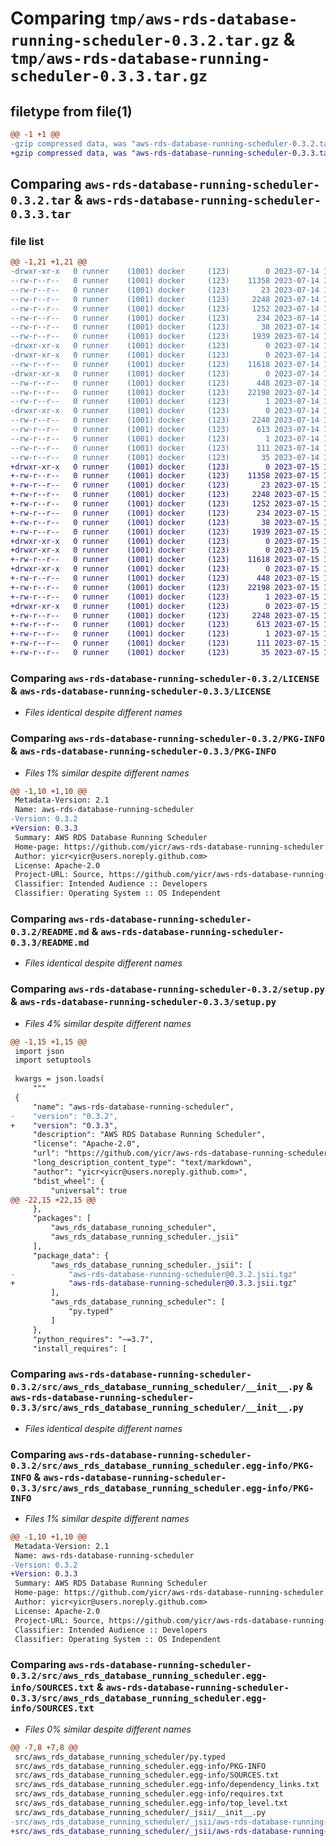 # Comparing `tmp/aws-rds-database-running-scheduler-0.3.2.tar.gz` & `tmp/aws-rds-database-running-scheduler-0.3.3.tar.gz`

## filetype from file(1)

```diff
@@ -1 +1 @@
-gzip compressed data, was "aws-rds-database-running-scheduler-0.3.2.tar", last modified: Fri Jul 14 19:15:58 2023, max compression
+gzip compressed data, was "aws-rds-database-running-scheduler-0.3.3.tar", last modified: Sat Jul 15 19:14:57 2023, max compression
```

## Comparing `aws-rds-database-running-scheduler-0.3.2.tar` & `aws-rds-database-running-scheduler-0.3.3.tar`

### file list

```diff
@@ -1,21 +1,21 @@
-drwxr-xr-x   0 runner    (1001) docker     (123)        0 2023-07-14 19:15:58.196821 aws-rds-database-running-scheduler-0.3.2/
--rw-r--r--   0 runner    (1001) docker     (123)    11358 2023-07-14 19:15:40.000000 aws-rds-database-running-scheduler-0.3.2/LICENSE
--rw-r--r--   0 runner    (1001) docker     (123)       23 2023-07-14 19:15:40.000000 aws-rds-database-running-scheduler-0.3.2/MANIFEST.in
--rw-r--r--   0 runner    (1001) docker     (123)     2248 2023-07-14 19:15:58.196821 aws-rds-database-running-scheduler-0.3.2/PKG-INFO
--rw-r--r--   0 runner    (1001) docker     (123)     1252 2023-07-14 19:15:40.000000 aws-rds-database-running-scheduler-0.3.2/README.md
--rw-r--r--   0 runner    (1001) docker     (123)      234 2023-07-14 19:15:40.000000 aws-rds-database-running-scheduler-0.3.2/pyproject.toml
--rw-r--r--   0 runner    (1001) docker     (123)       38 2023-07-14 19:15:58.196821 aws-rds-database-running-scheduler-0.3.2/setup.cfg
--rw-r--r--   0 runner    (1001) docker     (123)     1939 2023-07-14 19:15:40.000000 aws-rds-database-running-scheduler-0.3.2/setup.py
-drwxr-xr-x   0 runner    (1001) docker     (123)        0 2023-07-14 19:15:58.192821 aws-rds-database-running-scheduler-0.3.2/src/
-drwxr-xr-x   0 runner    (1001) docker     (123)        0 2023-07-14 19:15:58.192821 aws-rds-database-running-scheduler-0.3.2/src/aws_rds_database_running_scheduler/
--rw-r--r--   0 runner    (1001) docker     (123)    11618 2023-07-14 19:15:40.000000 aws-rds-database-running-scheduler-0.3.2/src/aws_rds_database_running_scheduler/__init__.py
-drwxr-xr-x   0 runner    (1001) docker     (123)        0 2023-07-14 19:15:58.196821 aws-rds-database-running-scheduler-0.3.2/src/aws_rds_database_running_scheduler/_jsii/
--rw-r--r--   0 runner    (1001) docker     (123)      448 2023-07-14 19:15:40.000000 aws-rds-database-running-scheduler-0.3.2/src/aws_rds_database_running_scheduler/_jsii/__init__.py
--rw-r--r--   0 runner    (1001) docker     (123)    22198 2023-07-14 19:15:40.000000 aws-rds-database-running-scheduler-0.3.2/src/aws_rds_database_running_scheduler/_jsii/aws-rds-database-running-scheduler@0.3.2.jsii.tgz
--rw-r--r--   0 runner    (1001) docker     (123)        1 2023-07-14 19:15:40.000000 aws-rds-database-running-scheduler-0.3.2/src/aws_rds_database_running_scheduler/py.typed
-drwxr-xr-x   0 runner    (1001) docker     (123)        0 2023-07-14 19:15:58.196821 aws-rds-database-running-scheduler-0.3.2/src/aws_rds_database_running_scheduler.egg-info/
--rw-r--r--   0 runner    (1001) docker     (123)     2248 2023-07-14 19:15:58.000000 aws-rds-database-running-scheduler-0.3.2/src/aws_rds_database_running_scheduler.egg-info/PKG-INFO
--rw-r--r--   0 runner    (1001) docker     (123)      613 2023-07-14 19:15:58.000000 aws-rds-database-running-scheduler-0.3.2/src/aws_rds_database_running_scheduler.egg-info/SOURCES.txt
--rw-r--r--   0 runner    (1001) docker     (123)        1 2023-07-14 19:15:58.000000 aws-rds-database-running-scheduler-0.3.2/src/aws_rds_database_running_scheduler.egg-info/dependency_links.txt
--rw-r--r--   0 runner    (1001) docker     (123)      111 2023-07-14 19:15:58.000000 aws-rds-database-running-scheduler-0.3.2/src/aws_rds_database_running_scheduler.egg-info/requires.txt
--rw-r--r--   0 runner    (1001) docker     (123)       35 2023-07-14 19:15:58.000000 aws-rds-database-running-scheduler-0.3.2/src/aws_rds_database_running_scheduler.egg-info/top_level.txt
+drwxr-xr-x   0 runner    (1001) docker     (123)        0 2023-07-15 19:14:57.591251 aws-rds-database-running-scheduler-0.3.3/
+-rw-r--r--   0 runner    (1001) docker     (123)    11358 2023-07-15 19:14:46.000000 aws-rds-database-running-scheduler-0.3.3/LICENSE
+-rw-r--r--   0 runner    (1001) docker     (123)       23 2023-07-15 19:14:46.000000 aws-rds-database-running-scheduler-0.3.3/MANIFEST.in
+-rw-r--r--   0 runner    (1001) docker     (123)     2248 2023-07-15 19:14:57.591251 aws-rds-database-running-scheduler-0.3.3/PKG-INFO
+-rw-r--r--   0 runner    (1001) docker     (123)     1252 2023-07-15 19:14:46.000000 aws-rds-database-running-scheduler-0.3.3/README.md
+-rw-r--r--   0 runner    (1001) docker     (123)      234 2023-07-15 19:14:46.000000 aws-rds-database-running-scheduler-0.3.3/pyproject.toml
+-rw-r--r--   0 runner    (1001) docker     (123)       38 2023-07-15 19:14:57.591251 aws-rds-database-running-scheduler-0.3.3/setup.cfg
+-rw-r--r--   0 runner    (1001) docker     (123)     1939 2023-07-15 19:14:46.000000 aws-rds-database-running-scheduler-0.3.3/setup.py
+drwxr-xr-x   0 runner    (1001) docker     (123)        0 2023-07-15 19:14:57.587251 aws-rds-database-running-scheduler-0.3.3/src/
+drwxr-xr-x   0 runner    (1001) docker     (123)        0 2023-07-15 19:14:57.591251 aws-rds-database-running-scheduler-0.3.3/src/aws_rds_database_running_scheduler/
+-rw-r--r--   0 runner    (1001) docker     (123)    11618 2023-07-15 19:14:46.000000 aws-rds-database-running-scheduler-0.3.3/src/aws_rds_database_running_scheduler/__init__.py
+drwxr-xr-x   0 runner    (1001) docker     (123)        0 2023-07-15 19:14:57.591251 aws-rds-database-running-scheduler-0.3.3/src/aws_rds_database_running_scheduler/_jsii/
+-rw-r--r--   0 runner    (1001) docker     (123)      448 2023-07-15 19:14:46.000000 aws-rds-database-running-scheduler-0.3.3/src/aws_rds_database_running_scheduler/_jsii/__init__.py
+-rw-r--r--   0 runner    (1001) docker     (123)    22198 2023-07-15 19:14:46.000000 aws-rds-database-running-scheduler-0.3.3/src/aws_rds_database_running_scheduler/_jsii/aws-rds-database-running-scheduler@0.3.3.jsii.tgz
+-rw-r--r--   0 runner    (1001) docker     (123)        1 2023-07-15 19:14:46.000000 aws-rds-database-running-scheduler-0.3.3/src/aws_rds_database_running_scheduler/py.typed
+drwxr-xr-x   0 runner    (1001) docker     (123)        0 2023-07-15 19:14:57.591251 aws-rds-database-running-scheduler-0.3.3/src/aws_rds_database_running_scheduler.egg-info/
+-rw-r--r--   0 runner    (1001) docker     (123)     2248 2023-07-15 19:14:57.000000 aws-rds-database-running-scheduler-0.3.3/src/aws_rds_database_running_scheduler.egg-info/PKG-INFO
+-rw-r--r--   0 runner    (1001) docker     (123)      613 2023-07-15 19:14:57.000000 aws-rds-database-running-scheduler-0.3.3/src/aws_rds_database_running_scheduler.egg-info/SOURCES.txt
+-rw-r--r--   0 runner    (1001) docker     (123)        1 2023-07-15 19:14:57.000000 aws-rds-database-running-scheduler-0.3.3/src/aws_rds_database_running_scheduler.egg-info/dependency_links.txt
+-rw-r--r--   0 runner    (1001) docker     (123)      111 2023-07-15 19:14:57.000000 aws-rds-database-running-scheduler-0.3.3/src/aws_rds_database_running_scheduler.egg-info/requires.txt
+-rw-r--r--   0 runner    (1001) docker     (123)       35 2023-07-15 19:14:57.000000 aws-rds-database-running-scheduler-0.3.3/src/aws_rds_database_running_scheduler.egg-info/top_level.txt
```

### Comparing `aws-rds-database-running-scheduler-0.3.2/LICENSE` & `aws-rds-database-running-scheduler-0.3.3/LICENSE`

 * *Files identical despite different names*

### Comparing `aws-rds-database-running-scheduler-0.3.2/PKG-INFO` & `aws-rds-database-running-scheduler-0.3.3/PKG-INFO`

 * *Files 1% similar despite different names*

```diff
@@ -1,10 +1,10 @@
 Metadata-Version: 2.1
 Name: aws-rds-database-running-scheduler
-Version: 0.3.2
+Version: 0.3.3
 Summary: AWS RDS Database Running Scheduler
 Home-page: https://github.com/yicr/aws-rds-database-running-scheduler.git
 Author: yicr<yicr@users.noreply.github.com>
 License: Apache-2.0
 Project-URL: Source, https://github.com/yicr/aws-rds-database-running-scheduler.git
 Classifier: Intended Audience :: Developers
 Classifier: Operating System :: OS Independent
```

### Comparing `aws-rds-database-running-scheduler-0.3.2/README.md` & `aws-rds-database-running-scheduler-0.3.3/README.md`

 * *Files identical despite different names*

### Comparing `aws-rds-database-running-scheduler-0.3.2/setup.py` & `aws-rds-database-running-scheduler-0.3.3/setup.py`

 * *Files 4% similar despite different names*

```diff
@@ -1,15 +1,15 @@
 import json
 import setuptools
 
 kwargs = json.loads(
     """
 {
     "name": "aws-rds-database-running-scheduler",
-    "version": "0.3.2",
+    "version": "0.3.3",
     "description": "AWS RDS Database Running Scheduler",
     "license": "Apache-2.0",
     "url": "https://github.com/yicr/aws-rds-database-running-scheduler.git",
     "long_description_content_type": "text/markdown",
     "author": "yicr<yicr@users.noreply.github.com>",
     "bdist_wheel": {
         "universal": true
@@ -22,15 +22,15 @@
     },
     "packages": [
         "aws_rds_database_running_scheduler",
         "aws_rds_database_running_scheduler._jsii"
     ],
     "package_data": {
         "aws_rds_database_running_scheduler._jsii": [
-            "aws-rds-database-running-scheduler@0.3.2.jsii.tgz"
+            "aws-rds-database-running-scheduler@0.3.3.jsii.tgz"
         ],
         "aws_rds_database_running_scheduler": [
             "py.typed"
         ]
     },
     "python_requires": "~=3.7",
     "install_requires": [
```

### Comparing `aws-rds-database-running-scheduler-0.3.2/src/aws_rds_database_running_scheduler/__init__.py` & `aws-rds-database-running-scheduler-0.3.3/src/aws_rds_database_running_scheduler/__init__.py`

 * *Files identical despite different names*

### Comparing `aws-rds-database-running-scheduler-0.3.2/src/aws_rds_database_running_scheduler.egg-info/PKG-INFO` & `aws-rds-database-running-scheduler-0.3.3/src/aws_rds_database_running_scheduler.egg-info/PKG-INFO`

 * *Files 1% similar despite different names*

```diff
@@ -1,10 +1,10 @@
 Metadata-Version: 2.1
 Name: aws-rds-database-running-scheduler
-Version: 0.3.2
+Version: 0.3.3
 Summary: AWS RDS Database Running Scheduler
 Home-page: https://github.com/yicr/aws-rds-database-running-scheduler.git
 Author: yicr<yicr@users.noreply.github.com>
 License: Apache-2.0
 Project-URL: Source, https://github.com/yicr/aws-rds-database-running-scheduler.git
 Classifier: Intended Audience :: Developers
 Classifier: Operating System :: OS Independent
```

### Comparing `aws-rds-database-running-scheduler-0.3.2/src/aws_rds_database_running_scheduler.egg-info/SOURCES.txt` & `aws-rds-database-running-scheduler-0.3.3/src/aws_rds_database_running_scheduler.egg-info/SOURCES.txt`

 * *Files 0% similar despite different names*

```diff
@@ -7,8 +7,8 @@
 src/aws_rds_database_running_scheduler/py.typed
 src/aws_rds_database_running_scheduler.egg-info/PKG-INFO
 src/aws_rds_database_running_scheduler.egg-info/SOURCES.txt
 src/aws_rds_database_running_scheduler.egg-info/dependency_links.txt
 src/aws_rds_database_running_scheduler.egg-info/requires.txt
 src/aws_rds_database_running_scheduler.egg-info/top_level.txt
 src/aws_rds_database_running_scheduler/_jsii/__init__.py
-src/aws_rds_database_running_scheduler/_jsii/aws-rds-database-running-scheduler@0.3.2.jsii.tgz
+src/aws_rds_database_running_scheduler/_jsii/aws-rds-database-running-scheduler@0.3.3.jsii.tgz
```

